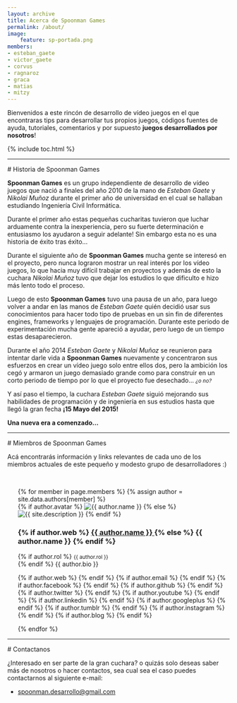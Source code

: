 ```yaml
---
layout: archive
title: Acerca de Spoonman Games
permalink: /about/
image:
    feature: sp-portada.png
members:
- esteban_gaete
- victor_gaete
- corvus
- ragnaroz
- graca
- matias
- mitzy
---
```


Bienvenidos a este rincón de desarrollo de vídeo juegos en el que encontraras
tips para desarrollar tus propios juegos, códigos fuentes de ayuda, tutoriales,
comentarios y por supuesto **juegos desarrollados por nosotros**!

{% include toc.html %}

<hr/>
# Historia de Spoonman Games

**Spoonman Games** es un grupo independiente de desarrollo de vídeo juegos que 
nació a finales del año 2010 de la mano de *Esteban Gaete* y *Nikolai Muñoz* 
durante el primer año de universidad en el cual se hallaban estudiando 
Ingeniería Civil Informática. 

Durante el primer año estas pequeñas cucharitas tuvieron que luchar arduamente
contra la inexperiencia, pero su fuerte determinación e entusiasmo los ayudaron
a seguir adelante! Sin embargo esta no es una historia de éxito tras éxito... 

Durante el siguiente año de **Spoonman Games** mucha gente se interesó
en el proyecto, pero nunca lograron mostrar un real interés por los vídeo
juegos, lo que hacia muy difícil trabajar en proyectos y además de esto la 
cuchara *Nikolai Muñoz* tuvo que dejar los estudios lo que dificulto e hizo 
más lento todo el proceso.

Luego de esto **Spoonman Games** tuvo una pausa de un año, para luego volver a
andar en las manos de *Esteban Gaete* quién decidió usar sus conocimientos
para hacer todo tipo de pruebas en un sin fin de diferentes engines, frameworks
y lenguajes de programación. Durante este periodo de experimentación mucha 
gente apareció a ayudar, pero luego de un tiempo estas desaparecieron.

Durante el año 2014 *Esteban Gaete* y *Nikolai Muñoz* se reunieron para 
intentar darle vida a **Spoonman Games** nuevamente y concentraron sus 
esfuerzos en crear un vídeo juego solo entre ellos dos, pero la ambición los
cegó y armaron un juego demasiado grande como para construir en un corto
periodo de tiempo por lo que el proyecto fue desechado...
<small>*¿o no?*</small>

Y así paso el tiempo, la cuchara *Esteban Gaete* siguió mejorando sus 
habilidades de programación y de ingeniería en sus estudios hasta que llegó
la gran fecha **¡15 Mayo del 2015!**

**Una nueva era a comenzado...**

<hr/>
# Miembros de Spoonman Games

Acá encontrarás información y links relevantes de cada uno de los miembros
actuales de este pequeño y modesto grupo de desarrolladores :)

<p>
    <br>
    <div class="page-footer">
        <ul style="list-style-type: none;">
            {% for member in page.members %}
                {% assign author = site.data.authors[member] %}                
                <div class="author-image">
                    {% if author.avatar %}
                       <img src="{{ site.url }}/images/{{ author.avatar }}" alt="{{ author.name }}">
                    {% else %}
                        <img src="{{ site.url }}/images/{{ site.owner.avatar }}" alt="{{ site.description }}">
                    {% endif %}
                </div><!-- ./author-image -->
                <div class="author-content">
                    <h3 class="author-name" >
                        {% if author.web %}
                            <a href="http://{{ author.web }}" itemprop="author">
                                {{ author.name }}
                            </a>
                        {% else %}
                            <span itemprop="author">{{ author.name }}</span>
                        {% endif %}
                    </h3>
                    <p class="author-bio">
                        {% if author.rol %}
                            <small>{{ author.rol }}</small><br>
                        {% endif %}
                        {{ author.bio }}
                    </p>                    
                    <p class="author-social">
                        {% if author.web %}
                            <a href="http://{{ author.web }}" class="badge"><i class="fa fa-home" aria-hidden="true"></i></a>
                        {% endif %}
                        {% if author.email %}
                            <a href="mailto:{{ author.email }}" class="badge inverse"><i class="fa fa-envelope" aria-hidden="true"></i></a>
                        {% endif %}
                        {% if author.facebook %}
                            <a href="https://www.facebook.com/{{ author.facebook }}" class="badge info"><i class="fa fa-facebook" aria-hidden="true"></i></a>
                        {% endif %}
                        {% if author.github %}
                            <a href="https://github.com/{{ author.github }}" class="badge"><i class="fa fa-git" aria-hidden="true"></i></a>
                        {% endif %}
                        {% if author.twitter %}
                            <a href="https://twitter.com/{{ author.twitter }}" class="badge info"><i class="fa fa-twitter" aria-hidden="true"></i></a>
                        {% endif %}
                        {% if author.youtube %}
                            <a href="https://www.youtube.com/channel/{{ author.youtube }}" class="badge danger"><i class="fa fa-youtube-play" aria-hidden="true"></i></a>
                        {% endif %}
                        {% if author.linkedin %}
                            <a href="https://cl.linkedin.com/{{ author.linked }}" class="badge info"><i class="fa fa-linkedin" aria-hidden="true"></i></a>
                        {% endif %}
                        {% if author.googleplus %}
                            <a href="https://plus.google.com/u/0/{{ author.googleplus }}" class="badge danger"><i class="fa fa-google-plus" aria-hidden="true"></i></a>
                        {% endif %}
                        {% if author.tumblr %}
                            <a href="https://{{ author.tumblr }}.tumblr.com" class="badge info"><i class="fa fa-tumblr" aria-hidden="true"></i></a>
                        {% endif %}
                        {% if author.instagram %}
                            <a href="https://instagram.com/{{ author.instagram }}" class="badge success"><i class="fa fa-instagram" aria-hidden="true"></i></a>
                        {% endif %}
                        {% if author.blog %}
                            <a href="https://{{ author.blog }}" class="badge"><i class="fa fa-rss" aria-hidden="true"></i></a>
                        {% endif %}
                    </p>
                </div><!-- ./author-content -->
            {% endfor %}
        </ul>
    </div>
</p>

<hr/>
# Contactanos

¿Interesado en ser parte de la gran cuchara? o quizás solo deseas saber más
de nosotros o hacer contactos, sea cual sea el caso puedes contactarnos al
siguiente e-mail:

* <p><a href="mailto:spoonman.desarrollo@gmail.com">spoonman.desarrollo@gmail.com</a></p>
